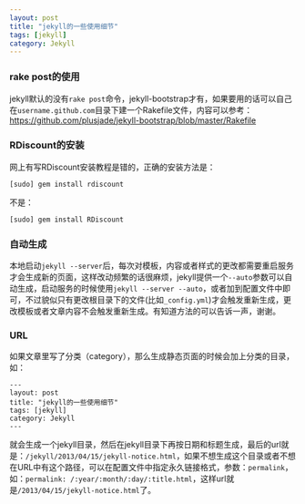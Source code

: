 ```yaml
---
layout: post
title: "jekyll的一些使用细节"
tags: [jekyll]
category: Jekyll
---
```


### rake post的使用

jekyll默认的没有`rake post`命令，jekyll-bootstrap才有，如果要用的话可以自己在`username.github.com`目录下建一个Rakefile文件，内容可以参考：<https://github.com/plusjade/jekyll-bootstrap/blob/master/Rakefile>

### RDiscount的安装

网上有写RDiscount安装教程是错的，正确的安装方法是：

	[sudo] gem install rdiscount

不是：

	[sudo] gem install RDiscount

	
### 自动生成

本地启动`jekyll --server`后，每次对模板，内容或者样式的更改都需要重启服务才会生成新的页面，这样改动频繁的话很麻烦，jekyll提供一个`--auto`参数可以自动生成，启动服务的时候使用`jekyll --server --auto`，或者加到配置文件中即可，不过貌似只有更改根目录下的文件(比如`_config.yml`)才会触发重新生成，更改模板或者文章内容不会触发重新生成。有知道方法的可以告诉一声，谢谢。

### URL

如果文章里写了分类（category），那么生成静态页面的时候会加上分类的目录，如：

	---
	layout: post
	title: "jekyll的一些使用细节"
	tags: [jekyll]
	category: Jekyll
	---

就会生成一个jekyll目录，然后在jekyll目录下再按日期和标题生成，最后的url就是：`/jekyll/2013/04/15/jekyll-notice.html`，如果不想生成这个目录或者不想在URL中有这个路径，可以在配置文件中指定永久链接格式，参数：`permalink`，如：`permalink: /:year/:month/:day/:title.html`，这样url就是`/2013/04/15/jekyll-notice.html`了。